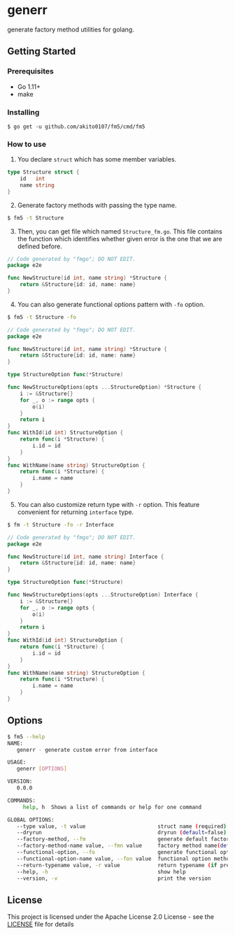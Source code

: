 # generr

generate factory method utilities for golang.

## Getting Started

### Prerequisites
- Go 1.11+
- make

### Installing
```
$ go get -u github.com/akito0107/fm5/cmd/fm5
```

### How to use
1. You declare `struct` which has some member variables.

```go
type Structure struct {
	id   int
	name string
}
```

2. Generate factory methods with passing the type name.
```sh
$ fm5 -t Structure
```

3. Then, you can get file which named `Structure_fm.go`.
This file contains the function which identifies whether given error is the one that we are defined before.

```go
// Code generated by "fmgo"; DO NOT EDIT.
package e2e

func NewStructure(id int, name string) *Structure {
	return &Structure{id: id, name: name}
}
```

4. You can also generate functional options pattern with `-fo` option.

```sh
$ fm5 -t Structure -fo
```

```go
// Code generated by "fmgo"; DO NOT EDIT.
package e2e

func NewStructure(id int, name string) *Structure {
	return &Structure{id: id, name: name}
}

type StructureOption func(*Structure)

func NewStructureOptions(opts ...StructureOption) *Structure {
	i := &Structure{}
	for _, o := range opts {
		o(i)
	}
	return i
}
func WithId(id int) StructureOption {
	return func(i *Structure) {
		i.id = id
	}
}
func WithName(name string) StructureOption {
	return func(i *Structure) {
		i.name = name
	}
}
```
5. You can also customize return type with `-r` option. This feature convenient for returning `interface` type.

```sh
$ fm -t Structure -fo -r Interface
```

```go
// Code generated by "fmgo"; DO NOT EDIT.
package e2e

func NewStructure(id int, name string) Interface {
	return &Structure{id: id, name: name}
}

type StructureOption func(*Structure)

func NewStructureOptions(opts ...StructureOption) Interface {
	i := &Structure{}
	for _, o := range opts {
		o(i)
	}
	return i
}
func WithId(id int) StructureOption {
	return func(i *Structure) {
		i.id = id
	}
}
func WithName(name string) StructureOption {
	return func(i *Structure) {
		i.name = name
	}
}
```

## Options
```sh
$ fm5 --help
NAME:
   generr - generate custom error from interface

USAGE:
   generr [OPTIONS]

VERSION:
   0.0.0

COMMANDS:
     help, h  Shows a list of commands or help for one command

GLOBAL OPTIONS:
   --type value, -t value                       struct name (required)
   --dryrun                                     dryrun (default=false)
   --factory-method, --fm                       generate default factory method(default=true)
   --factory-method-name value, --fmn value     factory method name(default=New + $typename)
   --functional-option, --fo                    generate functional option patterns methods(default=false)
   --functional-option-name value, --fon value  functional option method name(New + $typename + Options)
   --return-typename value, -r value            return typename (if present, applied this type, otherwise, using pointer type of given type)
   --help, -h                                   show help
   --version, -v                                print the version
```

## License
This project is licensed under the Apache License 2.0 License - see the [LICENSE](LICENSE) file for details
